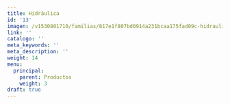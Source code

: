 ```yaml
---
title: Hidráulica
id: '13'
imagen: /v1530801710/familias/817e1f807bd0914a231bcaa175fad09c-hidraulica.jpg
link: ''
catalogo: ''
meta_keywords: ''
meta_description: ''
weight: 14
menu:
  principal:
    parent: Productos
    weight: 3
draft: true
---
```


